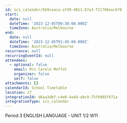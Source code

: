```yaml
---
id: ics_calender/6b9caaca-afd9-4811-87e3-f11708eecb70
start:
  date: null
  dateTime: '2023-12-05T00:30:00.000Z'
  timeZone: Australia/Melbourne
end:
  date: null
  dateTime: '2023-12-05T01:45:00.000Z'
  timeZone: Australia/Melbourne
recurrence: null
recurringEventId: null
attendees:
  - optional: false
    email: Mrs Carole Moffat
    organizer: false
    self: false
attachments: []
calendarId: School Timetable
location: J7
integrationId: d6aa3dbf-c4e0-4a4d-a9c9-75f6905f471a
integrationType: ics_calendar
---
```

Period 3
ENGLISH LANGUAGE - UNIT 1/2 W11